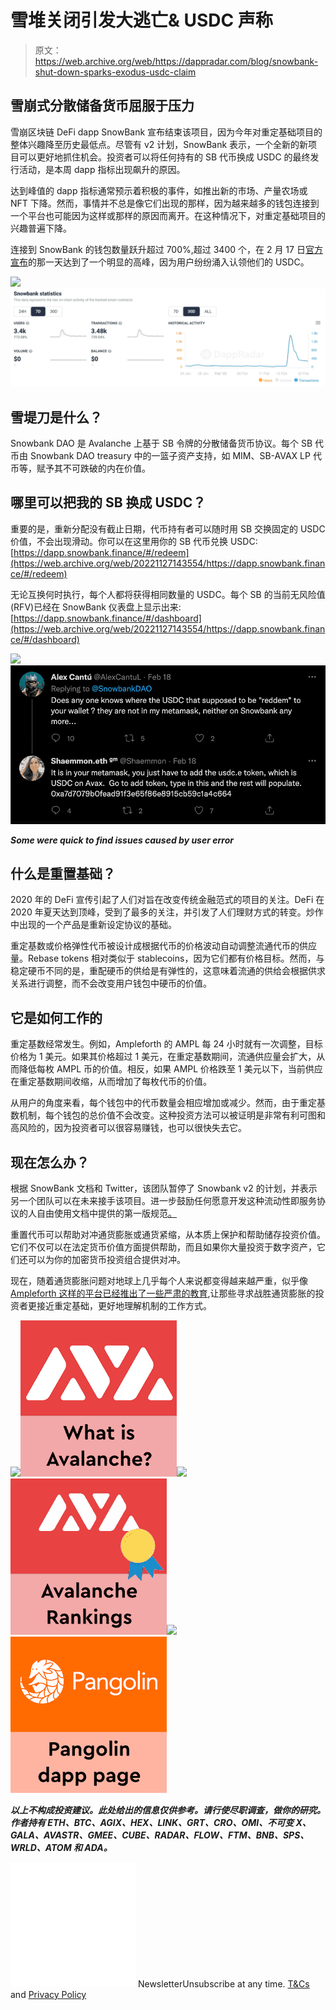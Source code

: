 # 雪堆关闭引发大逃亡& USDC 声称

> 原文：<https://web.archive.org/web/https://dappradar.com/blog/snowbank-shut-down-sparks-exodus-usdc-claim>

## 雪崩式分散储备货币屈服于压力

雪崩区块链 DeFi dapp SnowBank 宣布结束该项目，因为今年对重定基础项目的整体兴趣降至历史最低点。尽管有 v2 计划，SnowBank 表示，一个全新的新项目可以更好地抓住机会。投资者可以将任何持有的 SB 代币换成 USDC 的最终发行活动，是本周 dapp 指标出现飙升的原因。

达到峰值的 dapp 指标通常预示着积极的事件，如推出新的市场、产量农场或 NFT 下降。然而，事情并不总是像它们出现的那样，因为越来越多的钱包连接到一个平台也可能因为这样或那样的原因而离开。在这种情况下，对重定基础项目的兴趣普遍下降。

连接到 SnowBank 的钱包数量跃升超过 700%,超过 3400 个，在 2 月 17 日[官方宣布](https://web.archive.org/web/20221127143554/https://twitter.com/SnowbankDAO/status/1494259215539572740)的那一天达到了一个明显的高峰，因为用户纷纷涌入认领他们的 USDC。

![](img/da0b48280e15e2e704d2525eb7b271ce.png)![](img/a357aa45f2511f1f29860c024aa0f22d.png)

## 雪堤刀是什么？

Snowbank DAO 是 Avalanche 上基于 SB 令牌的分散储备货币协议。每个 SB 代币由 Snowbank DAO treasury 中的一篮子资产支持，如 MIM、SB-AVAX LP 代币等，赋予其不可跌破的内在价值。

## 哪里可以把我的 SB 换成 USDC？

重要的是，重新分配没有截止日期，代币持有者可以随时用 SB 交换固定的 USDC 价值，不会出现滑动。你可以在这里用你的 SB 代币兑换 USDC:[https://dapp.snowbank.finance/#/redeem](https://web.archive.org/web/20221127143554/https://dapp.snowbank.finance/#/redeem)

无论互换何时执行，每个人都将获得相同数量的 USDC。每个 SB 的当前无风险值(RFV)已经在 SnowBank 仪表盘上显示出来:[https://dapp.snowbank.finance/#/dashboard](https://web.archive.org/web/20221127143554/https://dapp.snowbank.finance/#/dashboard)

![](img/c197250183d46178d1c25cf28b60b2bf.png)![](img/86275ce632ef739908f4570788d52364.png)

***Some were quick to find issues caused by user error***

## 什么是重置基础？

2020 年的 DeFi 宣传引起了人们对旨在改变传统金融范式的项目的关注。DeFi 在 2020 年夏天达到顶峰，受到了最多的关注，并引发了人们理财方式的转变。炒作中出现的一个产品是重新设定协议的基础。

重定基数或价格弹性代币被设计成根据代币的价格波动自动调整流通代币的供应量。Rebase tokens 相对类似于 stablecoins，因为它们都有价格目标。然而，与稳定硬币不同的是，重配硬币的供给是有弹性的，这意味着流通的供给会根据供求关系进行调整，而不会改变用户钱包中硬币的价值。

## 它是如何工作的

重定基数经常发生。例如，Ampleforth 的 AMPL 每 24 小时就有一次调整，目标价格为 1 美元。如果其价格超过 1 美元，在重定基数期间，流通供应量会扩大，从而降低每枚 AMPL 币的价值。相反，如果 AMPL 价格跌至 1 美元以下，当前供应在重定基数期间收缩，从而增加了每枚代币的价值。

从用户的角度来看，每个钱包中的代币数量会相应增加或减少。然而，由于重定基数机制，每个钱包的总价值不会改变。这种投资方法可以被证明是非常有利可图和高风险的，因为投资者可以很容易赚钱，也可以很快失去它。

## 现在怎么办？

根据 SnowBank 文档和 Twitter，该团队暂停了 Snowbank v2 的计划，并表示另一个团队可以在未来接手该项目。进一步鼓励任何愿意开发这种流动性即服务协议的人自由使用文档中提供的第一版规范[。](https://web.archive.org/web/20221127143554/https://docs.snowbank.finance/)

重置代币可以帮助对冲通货膨胀或通货紧缩，从本质上保护和帮助储存投资价值。它们不仅可以在法定货币价值方面提供帮助，而且如果你大量投资于数字资产，它们还可以为你的加密货币投资组合提供对冲。

现在，随着通货膨胀问题对地球上几乎每个人来说都变得越来越严重，似乎像 [Ampleforth 这样的平台已经推出了一些严肃的教育](https://web.archive.org/web/20221127143554/https://twitter.com/ampleforthorg),让那些寻求战胜通货膨胀的投资者更接近重定基础，更好地理解机制的工作方式。

[](https://web.archive.org/web/20221127143554/https://dappradar.com/blog/introducing-the-avalanche-blockchain)[![](img/87befc4a1e42119d30e207f259589417.png)<picture>![](img/25512061e8a96605f7212eba5edc3f98.png)</picture>](https://web.archive.org/web/20221127143554/https://dappradar.com/blog/introducing-the-avalanche-blockchain)[](https://web.archive.org/web/20221127143554/https://dappradar.com/rankings/protocol/avalanche)[![](img/87befc4a1e42119d30e207f259589417.png)<picture>![](img/54b9bc6426de7882ed6e6d65b2ac967a.png)</picture>](https://web.archive.org/web/20221127143554/https://dappradar.com/rankings/protocol/avalanche)[](https://web.archive.org/web/20221127143554/https://dappradar.com/avalanche/defi/pangolin-exchange)[![](img/87befc4a1e42119d30e207f259589417.png)<picture>![](img/c92d8f25037b9dc427c8d9e73203be03.png)</picture>](https://web.archive.org/web/20221127143554/https://dappradar.com/avalanche/defi/pangolin-exchange)

***以上不构成投资建议。此处给出的信息仅供参考。请行使尽职调查，做你的研究。作者持有 ETH、BTC、AGIX、HEX、LINK、GRT、CRO、OMI、不可变 X、GALA、AVASTR、GMEE、CUBE、RADAR、FLOW、FTM、BNB、SPS、WRLD、ATOM 和 ADA。***

![](img/6d5a4a2d609c56e1a5771717e54ba759.png) NewsletterUnsubscribe at any time. [T&Cs](https://web.archive.org/web/20221127143554/https://dappradar.com/terms) and [Privacy Policy](https://web.archive.org/web/20221127143554/https://dappradar.com/privacy-policy)